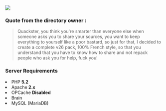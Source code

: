 <html><img src="https://i.imgur.com/6XWkZ6T.png">
<h3>Quote from the directory owner :</h3>
<blockquote>Quackster, you think you're smarter than everyone else when someone asks you to share your sources, you want to keep everything to yourself like a poor bastard, so just for that, I decided to create a complete v26 pack, 100% French style, so that you understand that you have to know how to share and not repack people who ask you for help, fuck you!</blockquote>
<h3>Server Requirements</h3>
<li>PHP <b>5.2</b></li>
<li>Apache <b>2.x</b></li>
<li>OPCache <b>Disabled</b></li>
<li>Brain</li>
<li>MySQL (MariaDB)</li>
